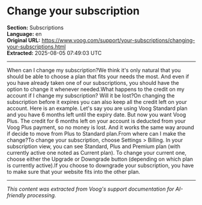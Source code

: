 # Change your subscription

**Section:** Subscriptions  
**Language:** en  
**Original URL:** https://www.voog.com/support/your-subscriptions/changing-your-subscriptions.html  
**Extracted:** 2025-08-05 07:49:03 UTC

---

When can I change my subscription?We think it's only natural that you should be able to choose a plan that fits your needs the most. And even if you have already taken one of our subscriptions, you should have the option to change it whenever needed.What happens to the credit on my account if I change my subscription? Will it be lost?On changing the subscription before it expires you can also keep all the credit left on your account. Here is an example. Let's say you are using Voog Standard plan and you have 6 months left until the expiry date. But now you want Voog Plus. The credit for 6 months left on your account is deducted from your Voog Plus payment, so no money is lost. And it works the same way around if decide to move from Plus to Standard plan.From where can I make the change?To change your subscription, choose Settings > Billing.
In your subscription view, you can see Standard, Plus and Premium plan (with currently active one noted as Current plan). To change your current one, choose either the Upgrade or Downgrade button (depending on which plan is currently active).If you choose to downgrade your subscription, you have to make sure that your website fits into the other plan.

---

*This content was extracted from Voog's support documentation for AI-friendly processing.*
